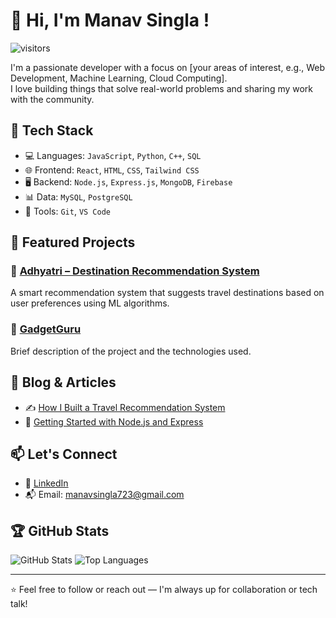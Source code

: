 # 👋 Hi, I'm Manav Singla !

![visitors](https://visitor-badge.laobi.icu/badge?page_id=your-username.your-username)

I'm a passionate developer with a focus on [your areas of interest, e.g., Web Development, Machine Learning, Cloud Computing].  
I love building things that solve real-world problems and sharing my work with the community.

## 🚀 Tech Stack

- 💻 Languages: `JavaScript`, `Python`, `C++`, `SQL`
- 🌐 Frontend: `React`, `HTML`, `CSS`, `Tailwind CSS`
- 🖥️ Backend: `Node.js`, `Express.js`, `MongoDB`, `Firebase`
- 📊 Data: `MySQL`, `PostgreSQL`
- 🔧 Tools: `Git`, `VS Code`

## 📌 Featured Projects

### 🔹 [Adhyatri – Destination Recommendation System](https://github.com/Manav070902/adhyatri)
A smart recommendation system that suggests travel destinations based on user preferences using ML algorithms.

### 🔹 [GadgetGuru](https://github.com/Manav070902/GadgetGuru)
Brief description of the project and the technologies used.

## 📝 Blog & Articles

- ✍️ [How I Built a Travel Recommendation System](#)  
- 📘 [Getting Started with Node.js and Express](#)

## 📫 Let's Connect
- 💼 [LinkedIn](https://www.linkedin.com/in/manav-singla-676151261/)
- 📬 Email: manavsingla723@gmail.com

## 🏆 GitHub Stats

![GitHub Stats](https://github-readme-stats.vercel.app/api?username=Manav070902&show_icons=true&theme=radical)
![Top Languages](https://github-readme-stats.vercel.app/api/top-langs/?username=Manav070902&layout=compact&theme=radical)

---

⭐️ Feel free to follow or reach out — I'm always up for collaboration or tech talk!
